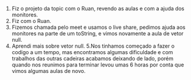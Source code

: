 1. Fiz o projeto da topic com o Ruan, revendo as aulas e com a ajuda dos monitores.
2. Fiz com o  Ruan.
3. Fizemos chamada pelo meet e usamos o live share, pedimos ajuda aos monitores na parte de um toString, e vimos novamente a aula de vetor null.
4. Aprendi mais sobre vetor null.
5.Nos tinhamos começado a fazer o codigo a um tempo, mas encontramos algumas dificuldade e com trabalhos das outras cadeiras acabamos deixando de lado,
porém quando nos reunimos   para terminar levou umas 6 horas por conta que vimos algumas aulas de novo.
